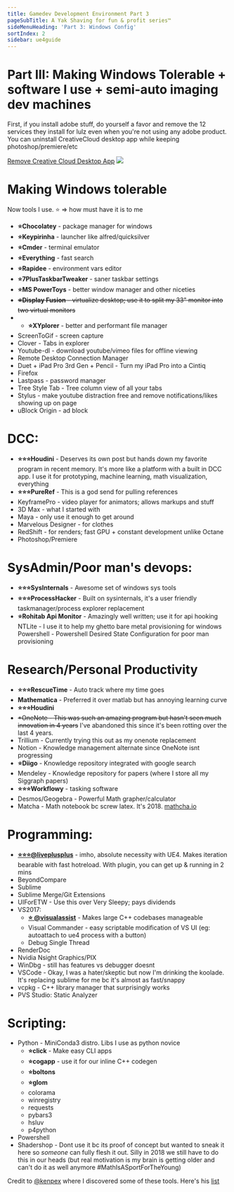 ```yaml
---
title: Gamedev Development Environment Part 3
pageSubTitle: A Yak Shaving for fun & profit series™
sideMenuHeading: 'Part 3: Windows Config'
sortIndex: 2
sidebar: ue4guide
---
```


# Part III: Making Windows Tolerable + software I use + semi-auto imaging dev machines

First, if you install adobe stuff, do yourself a favor and remove the 12 services they install for lulz even when you're not using any adobe product. You can uninstall CreativeCloud desktop app while keeping photoshop/premiere/etc

[Remove Creative Cloud Desktop App](https://helpx.adobe.com/creative-cloud/help/uninstall-creative-cloud-desktop-app.html)
![](https://pbs.twimg.com/media/DuzvOgqVsAAmEEB.jpg)

# Making Windows tolerable

Now tools I use. ⭐ => how must have it is to me

- **⭐Chocolatey** - package manager for windows
- **⭐Keypirinha** - launcher like alfred/quicksilver
- **⭐Cmder** - terminal emulator
- **⭐Everything** - fast search
- **⭐Rapidee** - environment vars editor
- **⭐7PlusTaskbarTweaker** - saner taskbar settings
- **⭐MS PowerToys** - better window manager and other niceties
- ~~**⭐Display Fusion** - virtualize desktop; use it to split my 33" monitor into two virtual monitors~~
- - **⭐XYplorer** - better and performant file manager
- ScreenToGif - screen capture
- Clover - Tabs in explorer
- Youtube-dl - download youtube/vimeo files for offline viewing
- Remote Desktop Connection Manager
- Duet + iPad Pro 3rd Gen + Pencil - Turn my iPad Pro into a Cintiq
- Firefox
- Lastpass - password manager
- Tree Style Tab - Tree column view of all your tabs
- Stylus - make youtube distraction free and remove notifications/likes showing up on page
- uBlock Origin - ad block

# DCC:

- **⭐⭐⭐Houdini** - Deserves its own post but hands down my favorite program in recent memory. It's more like a platform with a built in DCC app. I use it for prototyping, machine learning, math visualization, everything
- **⭐⭐⭐PureRef** - This is a god send for pulling references
- KeyframePro - video player for animators; allows markups and stuff
- 3D Max - what I started with
- Maya - only use it enough to get around
- Marvelous Designer - for clothes
- RedShift - for renders; fast GPU + constant development unlike Octane
- Photoshop/Premiere

# SysAdmin/Poor man's devops:

- **⭐⭐⭐SysInternals** - Awesome set of windows sys tools
-  **⭐⭐⭐ProcessHacker** - Built on sysinternals, it's a user friendly taskmanager/process explorer replacement
- **⭐Rohitab Api Monitor** - Amazingly well written; use it for api hooking
  NTLite - I use it to help my ghetto bare metal provisioning for windows
  Powershell - Powershell Desired State Configuration for poor man provisioning

# Research/Personal Productivity

- **⭐⭐⭐RescueTime** - Auto track where my time goes
- **Mathematica** - Preferred it over matlab but has annoying learning curve
- **⭐⭐⭐Houdini**
- ~~\*OneNote - This was such an amazing program but hasn't seen much innovation in 4 years~~ I've abandoned this since it's been rotting over the last 4 years.
- Trillium - Currently trying this out as my onenote replacement
- Notion - Knowledge management alternate since OneNote isnt progressing
- **⭐Diigo** - Knowledge repository integrated with google search
- Mendeley - Knowledge repository for papers (where I store all my Siggraph papers)
- **⭐⭐⭐Workflowy** - tasking software
- Desmos/Geogebra - Powerful Math grapher/calculator
- Matcha - Math notebook bc screw latex. It's 2018. [mathcha.io](https://www.mathcha.io/)

# Programming:

- [**⭐⭐⭐@liveplusplus**](https://molecular-matters.com/products_livepp.html) - imho, absolute necessity with UE4. Makes iteration bearable with fast hotreload. With plugin, you can get up & running in 2 mins
- BeyondCompare
- Sublime
- Sublime Merge/Git Extensions
- UIForETW - Use this over Very Sleepy; pays dividends
- VS2017:
  - [**⭐ @visualassist**](https://twitter.com/visualassist) - Makes large C++ codebases manageable
  - Visual Commander - easy scriptable modification of VS UI (eg: autoattach to ue4 process with a button)
  - Debug Single Thread
- RenderDoc
- Nvidia Nsight Graphics/PIX
- WinDbg - still has features vs debugger doesnt
- VSCode - Okay, I was a hater/skeptic but now I'm drinking the koolade. It's replacing sublime for me bc it's almost as fast/snappy
- vcpkg - C++ library manager that surprisingly works
- PVS Studio: Static Analyzer

# Scripting:

- Python - MiniConda3 distro. Libs I use as python novice
  - **⭐click** - Make easy CLI apps
  - **⭐cogapp** - use it for our inline C++ codegen
  - **⭐boltons**
  - **⭐glom**
  - colorama
  - winregistry
  - requests
  - pybars3
  - hsluv
  - p4python
- Powershell
- Shadershop - Dont use it bc its proof of concept but wanted to sneak it here so *someone* can fully flesh it out. Silly in 2018 we still have to do this in our heads (but real motivation is my brain is getting older and can't do it as well anymore #MathIsASportForTheYoung)

Credit to [@kenpex](https://twitter.com/kenpex) where I discovered some of these tools. Here's his [list](https://c0de517e.blogspot.com/2011/04/2011-tools-that-i-use.html)

